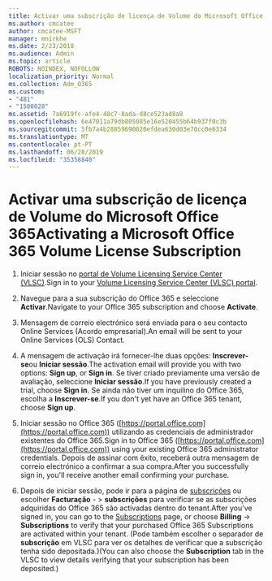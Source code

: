 ```yaml
---
title: Activar uma subscrição de licença de Volume do Microsoft Office 365
ms.author: cmcatee
author: cmcatee-MSFT
manager: mnirkhe
ms.date: 2/23/2018
ms.audience: Admin
ms.topic: article
ROBOTS: NOINDEX, NOFOLLOW
localization_priority: Normal
ms.collection: Adm_O365
ms.custom:
- "481"
- "1500028"
ms.assetid: 7a6919fc-afe4-40c7-8ada-d8ce523ad8a8
ms.openlocfilehash: 6e47011a79db805085e16e520455b64b937f0c3b
ms.sourcegitcommit: 5fb7a4b28859690020efdea630d03e70cc0e6334
ms.translationtype: MT
ms.contentlocale: pt-PT
ms.lasthandoff: 06/28/2019
ms.locfileid: "35358840"
---
```

# <a name="activating-a-microsoft-office-365-volume-license-subscription"></a><span data-ttu-id="7a562-102">Activar uma subscrição de licença de Volume do Microsoft Office 365</span><span class="sxs-lookup"><span data-stu-id="7a562-102">Activating a Microsoft Office 365 Volume License Subscription</span></span>

1. <span data-ttu-id="7a562-103">Iniciar sessão no [portal de Volume Licensing Service Center (VLSC)](http://go.microsoft.com/fwlink/p/?LinkId=329762).</span><span class="sxs-lookup"><span data-stu-id="7a562-103">Sign in to your [Volume Licensing Service Center (VLSC) portal](http://go.microsoft.com/fwlink/p/?LinkId=329762).</span></span>

2. <span data-ttu-id="7a562-104">Navegue para a sua subscrição do Office 365 e seleccione **Activar**.</span><span class="sxs-lookup"><span data-stu-id="7a562-104">Navigate to your Office 365 subscription and choose **Activate**.</span></span>

3. <span data-ttu-id="7a562-105">Mensagem de correio electrónico será enviada para o seu contacto Online Services (Acordo empresarial).</span><span class="sxs-lookup"><span data-stu-id="7a562-105">An email will be sent to your Online Services (OLS) Contact.</span></span>

4. <span data-ttu-id="7a562-106">A mensagem de activação irá fornecer-lhe duas opções: **Inscrever-se**ou **Iniciar sessão**.</span><span class="sxs-lookup"><span data-stu-id="7a562-106">The activation email will provide you with two options: **Sign up**, or **Sign in**.</span></span> <span data-ttu-id="7a562-107">Se tiver criado previamente uma versão de avaliação, seleccione **Iniciar sessão**.</span><span class="sxs-lookup"><span data-stu-id="7a562-107">If you have previously created a trial, choose **Sign in**.</span></span> <span data-ttu-id="7a562-108">Se ainda não tiver um inquilino do Office 365, escolha a **Inscrever-se**.</span><span class="sxs-lookup"><span data-stu-id="7a562-108">If you don't yet have an Office 365 tenant, choose **Sign up**.</span></span>

5. <span data-ttu-id="7a562-109">Iniciar sessão no Office 365 ([https://portal.office.com](https://portal.office.com)) utilizando as credenciais de administrador existentes do Office 365.</span><span class="sxs-lookup"><span data-stu-id="7a562-109">Sign in to Office 365 ([https://portal.office.com](https://portal.office.com)) using your existing Office 365 administrator credentials.</span></span> <span data-ttu-id="7a562-110">Depois de assinar com êxito, receberá outra mensagem de correio electrónico a confirmar a sua compra.</span><span class="sxs-lookup"><span data-stu-id="7a562-110">After you successfully sign in, you'll receive another email confirming your purchase.</span></span>

6. <span data-ttu-id="7a562-111">Depois de iniciar sessão, pode ir para a página de [subscrições](https://go.microsoft.com/fwlink/p/?linkid=842054) ou escolher **Facturação**  - \> **subscrições** para verificar se as subscrições adquiridas do Office 365 são activadas dentro do tenant.</span><span class="sxs-lookup"><span data-stu-id="7a562-111">After you've signed in, you can go to the [Subscriptions](https://go.microsoft.com/fwlink/p/?linkid=842054) page, or choose **Billing** -\> **Subscriptions** to verify that your purchased Office 365 Subscriptions are activated within your tenant.</span></span> <span data-ttu-id="7a562-112">(Pode também escolher o separador de **subscrição** em VLSC para ver os detalhes de verificar que a subscrição tenha sido depositada.)</span><span class="sxs-lookup"><span data-stu-id="7a562-112">(You can also choose the **Subscription** tab in the VLSC to view details verifying that your subscription has been deposited.)</span></span> 
